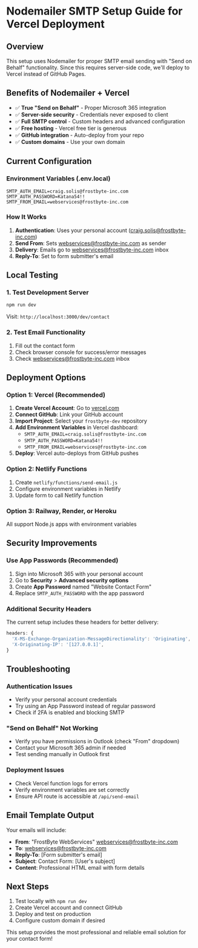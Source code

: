 # Nodemailer SMTP Setup Guide for Vercel Deployment

## Overview

This setup uses Nodemailer for proper SMTP email sending with "Send on Behalf" functionality. Since this requires server-side code, we'll deploy to Vercel instead of GitHub Pages.

## Benefits of Nodemailer + Vercel

- ✅ **True "Send on Behalf"** - Proper Microsoft 365 integration
- ✅ **Server-side security** - Credentials never exposed to client
- ✅ **Full SMTP control** - Custom headers and advanced configuration
- ✅ **Free hosting** - Vercel free tier is generous
- ✅ **GitHub integration** - Auto-deploy from your repo
- ✅ **Custom domains** - Use your own domain

## Current Configuration

### Environment Variables (.env.local)

```env
SMTP_AUTH_EMAIL=craig.solis@frostbyte-inc.com
SMTP_AUTH_PASSWORD=Katana54!!
SMTP_FROM_EMAIL=webservices@frostbyte-inc.com
```

### How It Works

1. **Authentication**: Uses your personal account (craig.solis@frostbyte-inc.com)
2. **Send From**: Sets webservices@frostbyte-inc.com as sender
3. **Delivery**: Emails go to webservices@frostbyte-inc.com inbox
4. **Reply-To**: Set to form submitter's email

## Local Testing

### 1. Test Development Server

```bash
npm run dev
```

Visit: `http://localhost:3000/dev/contact`

### 2. Test Email Functionality

1. Fill out the contact form
2. Check browser console for success/error messages
3. Check webservices@frostbyte-inc.com inbox

## Deployment Options

### Option 1: Vercel (Recommended)

1. **Create Vercel Account**: Go to [vercel.com](https://vercel.com)
2. **Connect GitHub**: Link your GitHub account
3. **Import Project**: Select your `frostbyte-dev` repository
4. **Add Environment Variables** in Vercel dashboard:
   - `SMTP_AUTH_EMAIL=craig.solis@frostbyte-inc.com`
   - `SMTP_AUTH_PASSWORD=Katana54!!`
   - `SMTP_FROM_EMAIL=webservices@frostbyte-inc.com`
5. **Deploy**: Vercel auto-deploys from GitHub pushes

### Option 2: Netlify Functions

1. Create `netlify/functions/send-email.js`
2. Configure environment variables in Netlify
3. Update form to call Netlify function

### Option 3: Railway, Render, or Heroku

All support Node.js apps with environment variables

## Security Improvements

### Use App Passwords (Recommended)

1. Sign into Microsoft 365 with your personal account
2. Go to **Security** > **Advanced security options**
3. Create **App Password** named "Website Contact Form"
4. Replace `SMTP_AUTH_PASSWORD` with the app password

### Additional Security Headers

The current setup includes these headers for better delivery:

```javascript
headers: {
  'X-MS-Exchange-Organization-MessageDirectionality': 'Originating',
  'X-Originating-IP': '[127.0.0.1]',
}
```

## Troubleshooting

### Authentication Issues

- Verify your personal account credentials
- Try using an App Password instead of regular password
- Check if 2FA is enabled and blocking SMTP

### "Send on Behalf" Not Working

- Verify you have permissions in Outlook (check "From" dropdown)
- Contact your Microsoft 365 admin if needed
- Test sending manually in Outlook first

### Deployment Issues

- Check Vercel function logs for errors
- Verify environment variables are set correctly
- Ensure API route is accessible at `/api/send-email`

## Email Template Output

Your emails will include:

- **From**: "FrostByte WebServices" <webservices@frostbyte-inc.com>
- **To**: webservices@frostbyte-inc.com
- **Reply-To**: [Form submitter's email]
- **Subject**: Contact Form: [User's subject]
- **Content**: Professional HTML email with form details

## Next Steps

1. Test locally with `npm run dev`
2. Create Vercel account and connect GitHub
3. Deploy and test on production
4. Configure custom domain if desired

This setup provides the most professional and reliable email solution for your contact form!
